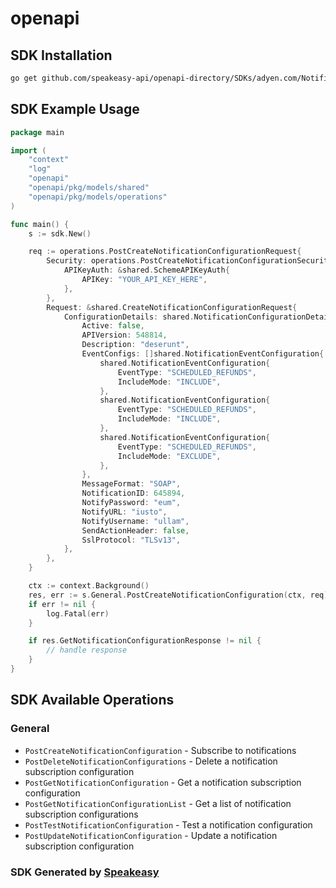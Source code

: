 # openapi

<!-- Start SDK Installation -->
## SDK Installation

```bash
go get github.com/speakeasy-api/openapi-directory/SDKs/adyen.com/NotificationConfigurationService/2/go
```
<!-- End SDK Installation -->

## SDK Example Usage
<!-- Start SDK Example Usage -->
```go
package main

import (
    "context"
    "log"
    "openapi"
    "openapi/pkg/models/shared"
    "openapi/pkg/models/operations"
)

func main() {
    s := sdk.New()

    req := operations.PostCreateNotificationConfigurationRequest{
        Security: operations.PostCreateNotificationConfigurationSecurity{
            APIKeyAuth: &shared.SchemeAPIKeyAuth{
                APIKey: "YOUR_API_KEY_HERE",
            },
        },
        Request: &shared.CreateNotificationConfigurationRequest{
            ConfigurationDetails: shared.NotificationConfigurationDetails{
                Active: false,
                APIVersion: 548814,
                Description: "deserunt",
                EventConfigs: []shared.NotificationEventConfiguration{
                    shared.NotificationEventConfiguration{
                        EventType: "SCHEDULED_REFUNDS",
                        IncludeMode: "INCLUDE",
                    },
                    shared.NotificationEventConfiguration{
                        EventType: "SCHEDULED_REFUNDS",
                        IncludeMode: "INCLUDE",
                    },
                    shared.NotificationEventConfiguration{
                        EventType: "SCHEDULED_REFUNDS",
                        IncludeMode: "EXCLUDE",
                    },
                },
                MessageFormat: "SOAP",
                NotificationID: 645894,
                NotifyPassword: "eum",
                NotifyURL: "iusto",
                NotifyUsername: "ullam",
                SendActionHeader: false,
                SslProtocol: "TLSv13",
            },
        },
    }

    ctx := context.Background()
    res, err := s.General.PostCreateNotificationConfiguration(ctx, req)
    if err != nil {
        log.Fatal(err)
    }

    if res.GetNotificationConfigurationResponse != nil {
        // handle response
    }
}
```
<!-- End SDK Example Usage -->

<!-- Start SDK Available Operations -->
## SDK Available Operations


### General

* `PostCreateNotificationConfiguration` - Subscribe to notifications
* `PostDeleteNotificationConfigurations` - Delete a notification subscription configuration
* `PostGetNotificationConfiguration` - Get a notification subscription configuration
* `PostGetNotificationConfigurationList` - Get a list of notification subscription configurations
* `PostTestNotificationConfiguration` - Test a notification configuration
* `PostUpdateNotificationConfiguration` - Update a notification subscription configuration
<!-- End SDK Available Operations -->

### SDK Generated by [Speakeasy](https://docs.speakeasyapi.dev/docs/using-speakeasy/client-sdks)
